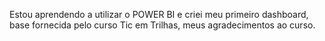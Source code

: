 Estou aprendendo a utilizar o POWER BI e criei meu primeiro dashboard, base fornecida pelo curso Tic em Trilhas, meus agradecimentos ao curso.
